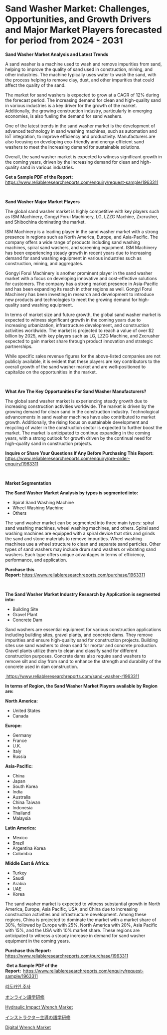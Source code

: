 <p><h1>Sand Washer Market: Challenges, Opportunities, and Growth Drivers and Major Market Players forecasted for period from 2024 - 2031</h1></p><p><strong>Sand Washer Market Analysis and Latest Trends</strong></p>
<p><p>A sand washer is a machine used to wash and remove impurities from sand, helping to improve the quality of sand used in construction, mining, and other industries. The machine typically uses water to wash the sand, with the process helping to remove clay, dust, and other impurities that could affect the quality of the sand.</p><p>The market for sand washers is expected to grow at a CAGR of 12% during the forecast period. The increasing demand for clean and high-quality sand in various industries is a key driver for the growth of the market. Additionally, the growing construction industry, particularly in emerging economies, is also fueling the demand for sand washers.</p><p>One of the latest trends in the sand washer market is the development of advanced technology in sand washing machines, such as automation and IoT integration, to improve efficiency and productivity. Manufacturers are also focusing on developing eco-friendly and energy-efficient sand washers to meet the increasing demand for sustainable solutions.</p><p>Overall, the sand washer market is expected to witness significant growth in the coming years, driven by the increasing demand for clean and high-quality sand in various industries.</p></p>
<p><strong>Get a Sample PDF of the Report:&nbsp;</strong> <a href="https://www.reliableresearchreports.com/enquiry/request-sample/1963311">https://www.reliableresearchreports.com/enquiry/request-sample/1963311</a></p>
<p>&nbsp;</p>
<p><strong>Sand Washer Major Market Players</strong></p>
<p><p>The global sand washer market is highly competitive with key players such as ISM Machinery, Gongyi Forui Machinery, LG, LZZG Machine, Zxcrusher, and Shibochina dominating the market. </p><p>ISM Machinery is a leading player in the sand washer market with a strong presence in regions such as North America, Europe, and Asia-Pacific. The company offers a wide range of products including sand washing machines, spiral sand washers, and screening equipment. ISM Machinery has been experiencing steady growth in recent years due to increasing demand for sand washing equipment in various industries such as construction, mining, and aggregates.</p><p>Gongyi Forui Machinery is another prominent player in the sand washer market with a focus on developing innovative and cost-effective solutions for customers. The company has a strong market presence in Asia-Pacific and has been expanding its reach in other regions as well. Gongyi Forui Machinery has been investing in research and development to introduce new products and technologies to meet the growing demand for high-quality sand washing equipment.</p><p>In terms of market size and future growth, the global sand washer market is expected to witness significant growth in the coming years due to increasing urbanization, infrastructure development, and construction activities worldwide. The market is projected to reach a value of over $2 billion by 2025, with key players such as LG, LZZG Machine, and Zxcrusher expected to gain market share through product innovation and strategic partnerships.</p><p>While specific sales revenue figures for the above-listed companies are not publicly available, it is evident that these players are key contributors to the overall growth of the sand washer market and are well-positioned to capitalize on the opportunities in the market.</p></p>
<p>&nbsp;</p>
<p><strong>What Are The Key Opportunities For Sand Washer Manufacturers?</strong></p>
<p><p>The global sand washer market is experiencing steady growth due to increasing construction activities worldwide. The market is driven by the growing demand for clean sand in the construction industry. Technological advancements in sand washer machines have also contributed to market growth. Additionally, the rising focus on sustainable development and recycling of water in the construction sector is expected to further boost the market. The market is anticipated to continue expanding in the coming years, with a strong outlook for growth driven by the continual need for high-quality sand in construction projects.</p></p>
<p><strong>Inquire or Share Your Questions If Any Before Purchasing This Report:</strong> <a href="https://www.reliableresearchreports.com/enquiry/pre-order-enquiry/1963311">https://www.reliableresearchreports.com/enquiry/pre-order-enquiry/1963311</a></p>
<p>&nbsp;</p>
<p><strong>Market Segmentation</strong></p>
<p><strong>The Sand Washer Market Analysis by types is segmented into:</strong></p>
<p><ul><li>Spiral Sand Washing Machine</li><li>Wheel Washing Machine</li><li>Others</li></ul></p>
<p><p>The sand washer market can be segmented into three main types: spiral sand washing machines, wheel washing machines, and others. Spiral sand washing machines are equipped with a spiral device that stirs and grinds the sand and stone materials to remove impurities. Wheel washing machines use a wheel structure to clean and separate sand particles. Other types of sand washers may include drum sand washers or vibrating sand washers. Each type offers unique advantages in terms of efficiency, performance, and application.</p></p>
<p><strong>Purchase this Report:&nbsp;</strong><a href="https://www.reliableresearchreports.com/purchase/1963311">https://www.reliableresearchreports.com/purchase/1963311</a></p>
<p>&nbsp;</p>
<p><strong>The Sand Washer Market Industry Research by Application is segmented into:</strong></p>
<p><ul><li>Building Site</li><li>Gravel Plant</li><li>Concrete Dam</li></ul></p>
<p><p>Sand washers are essential equipment for various construction applications including building sites, gravel plants, and concrete dams. They remove impurities and ensure high-quality sand for construction projects. Building sites use sand washers to clean sand for mortar and concrete production. Gravel plants utilize them to clean and classify sand for different construction purposes. Concrete dams also require sand washers to remove silt and clay from sand to enhance the strength and durability of the concrete used in dam construction.</p></p>
<p><a href="https://www.reliableresearchreports.com/sand-washer-r1963311">&nbsp;https://www.reliableresearchreports.com/sand-washer-r1963311</a></p>
<p><strong>In terms of Region, the Sand Washer Market Players available by Region are:</strong></p>
<p>
    <p> <strong> North America: </strong>
        <ul>
            <li>United States</li>
            <li>Canada</li>
        </ul>
        </p> 
    <p> <strong> Europe: </strong>
        <ul>
            <li>Germany</li>
            <li>France</li>
            <li>U.K.</li>
            <li>Italy</li>
            <li>Russia</li>
        </ul>
        </p> 
    <p> <strong> Asia-Pacific: </strong>
        <ul>
            <li>China</li>
            <li>Japan</li>
            <li>South Korea</li>
            <li>India</li>
            <li>Australia</li>
            <li>China Taiwan</li>
            <li>Indonesia</li>
            <li>Thailand</li>
            <li>Malaysia</li>
        </ul>
        </p> 
    <p> <strong> Latin America: </strong>
        <ul>
            <li>Mexico</li>
            <li>Brazil</li>
            <li>Argentina Korea</li>
            <li>Colombia</li>
        </ul>
        </p> 
    <p> <strong> Middle East & Africa: </strong>
        <ul>
            <li>Turkey</li>
            <li>Saudi</li>
            <li>Arabia</li>
            <li>UAE</li>
            <li>Korea</li>
        </ul>
    </p>
    </p>
<p><p>The sand washer market is expected to witness substantial growth in North America, Europe, Asia Pacific, USA, and China due to increasing construction activities and infrastructure development. Among these regions, China is projected to dominate the market with a market share of 30%, followed by Europe with 25%, North America with 20%, Asia Pacific with 15%, and the USA with 10% market share. These regions are anticipated to witness a steady increase in demand for sand washer equipment in the coming years.</p></p>
<p><strong>Purchase this Report: </strong><a href="https://www.reliableresearchreports.com/purchase/1963311">https://www.reliableresearchreports.com/purchase/1963311</a></p>
<p>&nbsp;<strong>Get a Sample PDF of the Report:&nbsp;&nbsp;</strong><a href="https://www.reliableresearchreports.com/enquiry/request-sample/1963311">https://www.reliableresearchreports.com/enquiry/request-sample/1963311</a></p>
<p><strong></strong></p>
<p><p><a href="https://github.com/vsap75a286l/Market-Research-Report-List-2/blob/main/1860123169702.md">리도카인 주사</a></p><p><a href="https://github.com/NikitaBruen/Market-Research-Report-List-1/blob/main/7262502158199.md">オンライン語学研修</a></p><p><a href="https://github.com/AnnChovey2023/Market-Research-Report-List-1/blob/main/hydraulic-impact-wrench-market.md">Hydraulic Impact Wrench Market</a></p><p><a href="https://github.com/mm14022023/Market-Research-Report-List-2/blob/main/9540245158198.md">インストラクター主導の語学研修</a></p><p><a href="https://github.com/ZackaryHalvorson2023/Market-Research-Report-List-1/blob/main/digital-wrench-market.md">Digital Wrench Market</a></p></p>